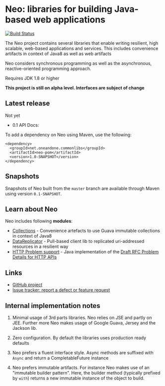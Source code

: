 Neo: libraries for building Java-based web applications
===================================================

[![Build Status](https://travis-ci.org/1and1/neo.svg)](https://travis-ci.org/1and1/neo)

The Neo project contains several libraries that enable writing resilient, high scalable, web-based applications and services. This includes convenience artifacts in context of Java8 as well as web artifacts

Neo considers synchronous programming as well as the asynchronous, reactive-oriented programming approach.

Requires JDK 1.8 or higher

**This project is still on alpha level. Interfaces are subject of change**

Latest release
--------------

Not yet

- 0.1 API Docs:

To add a dependency on Neo using Maven, use the following:

```
<dependency>
  <groupId>net.oneandone.commonlibs</groupId>
  <artifactId>neo-pom</artifactId>
  <version>1.0-SNAPSHOT</version>
</dependency>
```

Snapshots
---------

Snapshots of Neo built from the `master` branch are available through Maven
using version `0.1-SNAPSHOT`.


Learn about Neo
------------------
Neo includes following **modules**:
- [Collections](neo-collect) - Convenience artefacts to use Guava immutable collections in context of Java8
- [DataReplicator](neo-datareplicator) - Pull-based client lib to replicated uri-addressed resources in a resilient way
- [HTTP Problem support](neo-problem) - Java implementation of the [Draft RFC Problem Details for HTTP APIs](https://tools.ietf.org/html/draft-ietf-appsawg-http-problem-03)

Links
-----
- [GitHub project]()
- [Issue tracker: report a defect or feature request]()

Internal implementation notes
--------------------

1. Minimal usage of 3rd parts libraries. Neo relies on JSE and partly on JEE. Further more Neo makes usage of Google Guava, Jersey and the Jackson lib.

2. Zero configuration. By default the libraries uses production ready defaults

3. Neo prefers a fluent interface style. Async methods are suffixed with `Async` and return a CompletableFuture instance

4. Neo prefers immutable artifacts. For instance Neo makes use of an "immutable builder pattern". Here, the builder method (typically prefixed by `with`) returns a new immutable instance of the object to build.
